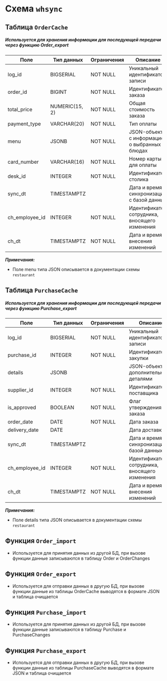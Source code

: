 # Схема `whsync`

## **Таблица `OrderCache`**
##### Используется для хранения информации для последующей передачи через функцию Order_export

| Поле            | Тип данных     | Ограничения | Описание                                     |
| --------------- | -------------- |-------------| --------------------------------------------- |
| log_id          | BIGSERIAL      | NOT NULL    | Уникальный идентификатор записи        |
| order_id        | BIGINT         | NOT NULL    | Идентификатор заказа                          |
| total_price     | NUMERIC(15, 2) | NOT NULL    | Общая стоимость заказа                        |
| payment_type    | VARCHAR(20)    | NOT NULL    | Тип оплаты                                   |
| menu            | JSONB          | NOT NULL    | JSON-объект с информацией о выбранных блюдах   |
| card_number     | VARCHAR(16)    | NOT NULL    | Номер карты для оплаты                        |
| desk_id         | INTEGER        | NOT NULL    | Идентификатор столика                         |
| sync_dt         | TIMESTAMPTZ    |             | Дата и время синхронизации с базой данных     |
| ch_employee_id  | INTEGER        | NOT NULL    | Идентификатор сотрудника, вносящего изменения   |
| ch_dt           | TIMESTAMPTZ    | NOT NULL    | Дата и время внесения изменений                |

***Примечания:***
- Поле menu типа JSON описывается в документации схемы `restaurant`

## **Таблица `PurchaseCache`**
##### Используется для хранения информации для последующей передачи через функцию Purchase_export

| Поле            | Тип данных     | Ограничения    | Описание                                     |
| --------------- | -------------- |----------------| --------------------------------------------- |
| log_id          | BIGSERIAL      | NOT NULL       | Уникальный идентификатор записи        |
| purchase_id     | INTEGER        | NOT NULL       | Идентификатор закупки                         |
| details         | JSONB          |                | JSON-объект с дополнительными деталями          |
| supplier_id     | INTEGER        | NOT NULL       | Идентификатор поставщика                       |
| is_approved     | BOOLEAN        | NOT NULL       | Флаг утверждения заказа                        |
| order_date      | DATE           | NOT NULL       | Дата заказа                                   |
| delivery_date   | DATE           |                | Дата доставки                                 |
| sync_dt         | TIMESTAMPTZ    |                | Дата и время синхронизации с базой данных     |
| ch_employee_id  | INTEGER        | NOT NULL       | Идентификатор сотрудника, вносящего изменения   |
| ch_dt           | TIMESTAMPTZ    | NOT NULL       | Дата и время внесения изменений                |

***Примечания:***
- Поле details типа JSON описывается в документации схемы `restaurant`

## **Функция `Order_import`**
- Используется для принятия данных из другой БД, при вызове функции данные записываются в таблицу Order и OrderChanges

## **Функция `Order_export`**
- Используется для отправки данных в другую БД, при вызове функции данные из таблицы OrderCache выводятся в формате JSON и таблица очищается

## **Функция `Purchase_import`**
- Используется для принятия данных из другой БД, при вызове функции данные записываются в таблицу Purchase и PurchaseChanges

## **Функция `Purchase_export`**
- Используется для отправки данных в другую БД, при вызове функции данные из таблицы PurchaseCache выводятся в формате JSON и таблица очищается
